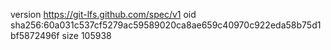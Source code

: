 version https://git-lfs.github.com/spec/v1
oid sha256:60a031c537cf5279ac59589020ca8ae659c40970c922eda58b75d1bf5872496f
size 105938
